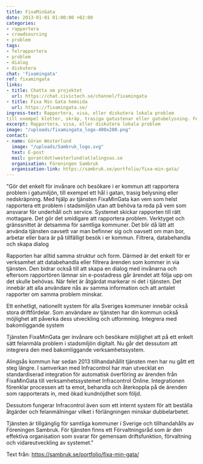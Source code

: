 ```yaml
---
title: FixaMinGata
date: 2013-01-01 01:00:00 +02:00
categories:
- rapportera
- crowdsourcing
- problem
tags:
- felrapportera
- problem
- dialog
- diskutera
chat: 'fixamingata'
ref: fixamingata
links:
- title: Chatta om projektet
  url: https://chat.civictech.se/channel/fixamingata
- title: Fixa Min Gata hemsida
  url: https://fixamingata.se/
ingress-text: Rapportera, visa, eller diskutera lokala problem
till exempel klotter, skräp, trasiga gatustenar eller gatubelysning. Felrapporteringar skickas sen till myndigheter för åtgärder.
excerpt: Rapportera, visa, eller diskutera lokala problem
image: "/uploads/fixamingata_logo-400x200.png"
contact:
- name: Göran Westerlund
  image: "/uploads/Sambruk_logo.svg"
  text: E-post
  mail: goran(dot)westerlund(at)alingsas.se
  organisation: Föreningen Sambruk
  organisation-link: https://sambruk.se/portfolio/fixa-min-gata/
---
```

"Gör det enkelt för invånare och besökare i er kommun att rapportera problem i gatumiljön, till exempel ett hål i gatan, trasig belysning eller nedskräpning. Med hjälp av tjänsten FixaMinGata kan vem som helst rapportera ett problem i stadsmiljön utan att behöva ta reda på vem som ansvarar för underhåll och service. Systemet skickar rapporten till rätt mottagare. Det gör det smidigare att rapportera problem.
Verktyget och gränssnittet är detsamma för samtliga kommuner. Det blir då lätt att använda tjänsten oavsett var man befinner sig och oavsett om man bor, arbetar eller bara är på tillfälligt besök i er kommun.
Filtrera, databehandla och skapa dialog

Rapporten har alltid samma struktur och form. Därmed är det enkelt för er verksamhet att databehandla eller filtrera ärenden som kommer in via tjänsten. Den bidrar också till att skapa en dialog med invånarna och eftersom rapportören lämnar sin e-postadress går ärendet att följa upp om det skulle behövas. När felet är åtgärdat markerar ni det i tjänsten. Det innebär att alla användare nås av samma information och att antalet rapporter om samma problem minskar.

Ett enhetligt, nationellt system för alla Sveriges kommuner innebär också stora driftfördelar. Som användare av tjänsten har din kommun också möjlighet att påverka dess utveckling och utformning.
Integrera med bakomliggande system

Tjänsten FixaMinGata ger invånare och besökare möjlighet att på ett enkelt sätt felanmäla problem i stadsmiljön digitalt. Nu går det dessutom att integrera den med bakomliggande verksamhetssystem.

Alingsås kommun har sedan 2013 tillhandahållit tjänsten men har nu gått ett steg längre. I samverkan med Infracontrol har man utvecklat en standardiserad integration för automatisk överföring av ärenden från FixaMinGata till verksamhetssystemet Infracontrol Online. Integrationen förenklar processen att ta emot, behandla och återkoppla på de ärenden som rapporterats in, med ökad kundnöjdhet som följd.

Dessutom fungerar Infracontrol även som ett internt system för att beställa åtgärder och felanmälningar vilket i förlängningen minskar dubbelarbetet.

Tjänsten är tillgänglig för samtliga kommuner i Sverige och tillhandahålls av Föreningen Sambruk. För tjänsten finns ett Förvaltningsråd som är den effektiva organisation som svarar för gemensam driftsfunktion, förvaltning och vidareutveckling av systemet."

Text från: https://sambruk.se/portfolio/fixa-min-gata/
